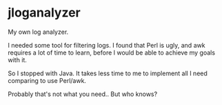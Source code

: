 # jloganalyzer

My own log analyzer.

I needed some tool for filtering logs. I found that Perl is ugly, and awk requires a lot of time to learn, 
before I would be able to achieve my goals with it.

So I stopped with Java. It takes less time to me to implement all I need comparing to use Perl/awk.

Probably that's not what you need.. But who knows? 
